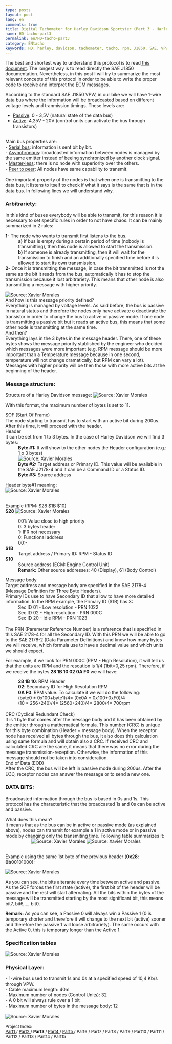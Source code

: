 ```yaml
---
type: posts
layout: post
lang: en
comments: true
title: Digital Tachometer for Harley Davidson Sportster (Part 3 - Harley Davidson and SAE J1850 VPW)
name: HD-tacho-part3
permalink: en/HD-tacho-part3
category: ENtacho
keywords: HD, harley, davidson, tachometer, tacho, rpm, J1850, SAE, VPW, specification
---
```


The best and shortest way to understand this protocol is to read<a href="http://download.intel.com/design/intarch/papers/j1850_wp.pdf" target="_blank"> this document</a>. The longest way is to read directly the SAE J1850 documentation. Nevertheless, in this post I will try to summarize the most relevant concepts of this protocol in order to be able to write the proper code to receive and interpret the ECM messages.<br>

According to the standard SAE J1850 VPW, in our bike we will have 1-wire data bus where the information will be broadcasted based on different voltage levels and tranmission timings. These levels are: <br>
- <u>Passive</u>: 0 - 3,5V (natural state of the data bus)<br>
- <u>Active</u>: 4,25V - 20V (control units can activate the bus through transistors)<br>
<br>
Main bus properties are:<br>
- <u>Serial bus</u>: information is sent bit by bit.<br>
- <u>Asynchronous</u>: broadcasted information between nodes is managed by the same emitter instead of beeing synchronized by another clock signal.<br>
- <u>Master-less</u>: there is no node with superiority over the others.<br>
- <u>Peer to peer</u>: All nodes have same capability to transmit.<br>
<br>
One important property of the nodes is that when one is transmitting to the data bus, it listens to itself to check if what it says is the same that is in the data bus. In following lines we will understand why.<br>
<!--more-->
<dl></dl>

### Arbitrariety:

In this kind of buses everybody will be able to transmit, for this reason it is necessary to set specific rules in order to not have chaos. It can be mainly summarized in 2 rules:<br>
<dl>
<b>1-</b> The node who wants to transmit first listens to the bus.
   <dd><b>a)</b> If bus is empty during a certain period of time (nobody is transmitting), then this node is allowed to start the transmission.<br></dd>
   <dd><b>b)</b> If someone is already transmitting, then it will wait for the transmission to finish and an additionally specified time before it is allowed to start its own transmission.<br></dd>
<b>2-</b> Once it is transmitting the message, in case the bit transmitted is not the same as the bit it reads from the bus, automatically it has to stop the transmission because it lost arbitrariety. This means that other node is also transmitting a message with higher priority.
</dl>

<img src="/images/Part3/02.PNG" alt="Source: Xavier Morales">

<dt>And how is this message priority defined?</dt>
Everything is managed by voltage levels. As said before, the bus is passive in natural status and therefore the nodes only have activate o deactivate the transistor in order to change the bus to active or passive mode. If one node is transmitting a passive bit but it reads an active bus, this means that some other node is transmitting at the same time.
<dt>And then?</dt> 
Everything lays in the 3 bytes in the message header. There, one of these bytes shows the message priority stablished by the engineer who decided which messages were more important (e.g. RPM message should be more important than a Temperature message because in one second, temperature will not change dramatically, but RPM can vary a lot).<br>
Messages with higher priority will be then those with more active bits at the beginning of the header.

### Message structure:
Structure of a Harley Davidson message:
<img src="/images/Part3/01.PNG" alt="Source: Xavier Morales">

With this format, the maximum number of bytes is set to 11.<br>

<dt>SOF (Start Of Frame)</dt>
The node starting to transmit has to start with an active bit during 200us. After this time, it will proceed with the header.

<dt>Header</dt>
It can be set from 1 to 3 bytes. In the case of Harley Davidson we will find 3 bytes:<br>
<dd><b>Byte #1:</b> It will show to the other nodes the Header configuration (e.g.: 1 o 3 bytes)<br>
<img src="/images/Part3/03.PNG" alt="Source: Xavier Morales"></dd>
<dd><b>Byte #2:</b> Target address or Primary ID. This value will be available in the SAE J2178-4 and it can be a Command ID or a Status ID.</dd>
<dd><b>Byte #3:</b> Source address</dd>

Header byte#1 meaning:<br>
<img src="/images/Part3/04.PNG" alt="Source: Xavier Morales">

<br>
Example (RPM: $28 $1B $10)<br>
<b>$28</b>
<img src="/images/Part3/05.PNG" alt="Source: Xavier Morales">

<dl>
<dd>001: Value close to high priority </dd>
<dd>0: 3 bytes header</dd>
<dd>1: IFR not necessary</dd>
<dd>0: Functional address</dd>
<dd>00:-</dd>
<b>$1B</b>
<dd> Target address / Primary ID: RPM - Status ID</dd>
<b>$10</b>
<dd> Source address (ECM: Engine Control Unit)</dd>
<dd> <b>Remark:</b> Other source addresses: 40 (Display), 61 (Body Control)</dd>
</dl>

<dt>Message body</dt>
Target address and message body are specified in the SAE 2178-4 (Message Definition for Three Byte Headers).<br>
Primary IDs use to have Secondary ID that allow to have more detailed information. In the RPM example, the Primary ID ($1B) has 3:<br>

<dd> Sec ID 01 - Low resolution - PRN 1022</dd>
<dd> Sec ID 02 - High resolution - PRN 000C</dd>
<dd> Sec ID 20 - Idle RPM - PRN 1023</dd>
<br>
The PRN (Paremeter Reference Number) is a reference that is specified in this SAE 2178-4 for all the Secondary ID. With this PRN we will be able to go to the SAE 2178-2 (Data Parameter Definitions) and know how many bytes we will receive, which formula use to have a decimal value and which units we should expect.<br>

For example, if we look for PRN 000C (RPM - High Resolution), it will tell us that the units are RPM and the resoution is 1/4 (1bit=0,25 rpm). Therefore, if we receive the bytes <b>28 1B 10 02 0A F0</b> we will have:<br>

<dd><b>28 1B 10</b>: RPM Header</dd>
<dd><b>02</b>: Secondary ID for High Resolution RPM</dd>
<dd><b>0A F0</b>: RPM value. To calculate it we will do the following:<br> 
<dd>(byte0 * 0x100+byte1)/4= (0x0A * 0x100+0xF0)/4<br></dd>
<dd>(10 * 256+240)/4= (2560+240)/4= 2800/4= 700rpm</dd>
<br>

<dt>CRC (Cyclical Redundant Check)</dt>
It is 1 byte that comes after the message body and it has been obtained by the emitter through a mathematical formula. This number (CRC) is unique for this byte combination (Header + message body). When the receptor node has received all bytes through the bus, it also does this calculation using same formula and will obtain also a CRC. If received CRC and calculated CRC are the same, it means that there was no error during the message transmission-reception. Otherwise, the information of this message should not be taken into consideration.<br>

<dt>End of Data (EOD)</dt>
After the CRC, the bus will be left in passive mode during 200us. After the EOD, receptor nodes can answer the message or to send a new one.

<h3>DATA BITS:</h3>

Broadcasted information through the bus is based in 0s and 1s. This protocol has the characteristic that the broadcasted 1s and 0s can be active and passive.<br>
<dt>What does this mean?</dt>
It means that as the bus can be in active or passive mode (as explained above), nodes can transmit for example a 1 in active mode or in passive mode by changing only the transmiting time. Following table summarizes it:<br>

<center>
<img style="display:inline" src="/images/Part3/06.PNG" alt="Source: Xavier Morales"> 
<img style="display:inline" src="/images/Part3/07.PNG" alt="Source: Xavier Morales">
</center>
<br>

Example using the same 1st byte of the previous header (<b>0x28</b>: <b>0b</b>00101000):

<img src="/images/Part3/08.PNG" alt="Source: Xavier Morales">

As you can see, the bits alterante every time between active and passive. As the SOF forces the first state (active), the first bit of the header will be passive and the rest will start alternating. All the bits within the bytes of the message will be transmitted starting by the most significant bit, this means bit7, bit6,..., bit0.<br>

<b>Remark:</b> As you can see, a Passive 0 will always win a Passive 1 (0 is temporary shorter and therefore it will change to the next bit (active) sooner and therefore the passive 1 will loose arbitrariety). The same occurs with the Active 0, this is temporary longer than the Active 1.<br>

<h3>Specification tables</h3>

<img src="/images/Part3/09.PNG" alt="Source: Xavier Morales">

<h3> Physical Layer:</h3>
- 1-wire bus used to transmit 1s and 0s at a specified speed of 10,4 Kb/s through VPW. <br>
- Cable maximum length: 40m <br>
- Maximum number of nodes (Control Units): 32 <br>
- A 0 bit will always rule over a 1 bit<br>
- Maximum number of bytes in the message body: 12 <br>
<br>

<img src="/images/Part3/10.PNG" alt="Source: Xavier Morales">


<p>
<font size="2"> 
Project Index:<br>
<a href="/en/HD-tacho-part1">Part1 </a>/
<a href="/en/HD-tacho-part2"> Part2 </a>/
<b> Part3 </b>/
<a href="/en/HD-tacho-part4"> Part4 </a>/
<a href="/en/HD-tacho-part5"> Part5 </a>/
 Part6 /
 Part7 /
 Part8 /
 Part9 /
 Part10 /
 Part11 /
 Part12 /
 Part13 /
 Part14 /
 Part15
 </font>
</p>
